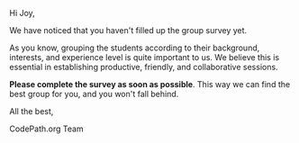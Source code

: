 Hi Joy, 

We have noticed that you haven't filled up the group survey yet.

As you know, grouping the students according to their background, interests, and experience level is quite important to us. We believe this is essential in establishing productive, friendly, and collaborative sessions.  

**Please complete the survey as soon as possible**. This way we can find the best group for you, and you won't fall behind. 

All the best, 



CodePath.org Team 

